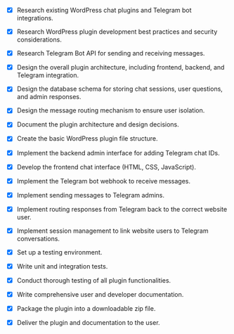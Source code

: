 - [x] Research existing WordPress chat plugins and Telegram bot integrations.
- [x] Research WordPress plugin development best practices and security considerations.
- [x] Research Telegram Bot API for sending and receiving messages.
- [x] Design the overall plugin architecture, including frontend, backend, and Telegram integration.
- [x] Design the database schema for storing chat sessions, user questions, and admin responses.
- [x] Design the message routing mechanism to ensure user isolation.
- [x] Document the plugin architecture and design decisions.
- [x] Create the basic WordPress plugin file structure.
- [x] Implement the backend admin interface for adding Telegram chat IDs.
- [x] Develop the frontend chat interface (HTML, CSS, JavaScript).
- [x] Implement the Telegram bot webhook to receive messages.
- [x] Implement sending messages to Telegram admins.
- [x] Implement routing responses from Telegram back to the correct website user.
- [x] Implement session management to link website users to Telegram conversations.
- [x] Set up a testing environment.
- [x] Write unit and integration tests.
- [x] Conduct thorough testing of all plugin functionalities.
- [x] Write comprehensive user and developer documentation.
- [x] Package the plugin into a downloadable zip file.
- [x] Deliver the plugin and documentation to the user.

